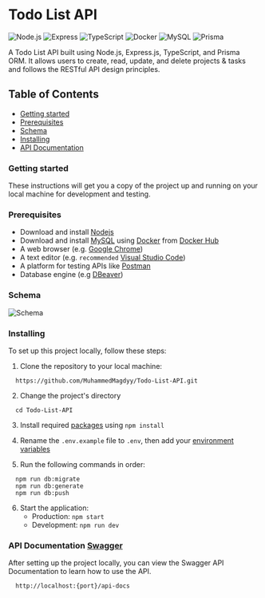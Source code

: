 # Todo List API

![Node.js](https://img.shields.io/badge/Node.js-green?logo=node.js&style=flat)
![Express](https://img.shields.io/badge/Express-lightgrey?logo=express&style=flat)
![TypeScript](https://img.shields.io/badge/TypeScript-blue?logo=typescript&style=flat)
![Docker](https://img.shields.io/badge/Docker-blue?logo=docker&style=flat)
![MySQL](https://img.shields.io/badge/MySQL-red?logo=mysql&style=flat)
![Prisma](https://img.shields.io/badge/Prisma-blueviolet?logo=prisma&style=flat)

A Todo List API built using Node.js, Express.js, TypeScript, and Prisma ORM. It allows users to create, read, update, and delete projects & tasks and follows the RESTful API design principles.

## Table of Contents

- [Getting started](#getting-started)
- [Prerequisites](#prerequisites)
- [Schema](#schema)
- [Installing](#installing)
- [API Documentation](#api-documentation-swagger)

### Getting started

These instructions will get you a copy of the project up and running on your local machine for development and testing.

### Prerequisites

- Download and install [Nodejs](https://nodejs.org/en)
- Download and install [MySQL](https://www.mysql.com/downloads/) using [Docker](https://www.docker.com/) from [Docker Hub](https://hub.docker.com/_/mysql)
- A web browser (e.g. [Google Chrome](https://www.google.com/intl/ar_eg/chrome/))
- A text editor (e.g. `recommended` [Visual Studio Code](https://code.visualstudio.com/download))
- A platform for testing APIs like [Postman](https://www.postman.com/downloads/)
- Database engine (e.g [DBeaver](https://dbeaver.io/download/))

### Schema

![Schema](https://github.com/user-attachments/assets/6d2a8099-f628-41ef-a4d1-9c6e5cb57a2b)

### Installing

To set up this project locally, follow these steps:

1. Clone the repository to your local machine:

```
  https://github.com/MuhammedMagdyy/Todo-List-API.git
```

2. Change the project's directory

```
  cd Todo-List-API
```

3. Install required [packages](https://github.com/MuhammedMagdyy/Todo-List-API/blob/main/package.json) using `npm install`

4. Rename the `.env.example` file to `.env`, then add your [environment variables](https://github.com/MuhammedMagdyy/Todo-List-API/blob/main/.env.example)

5. Run the following commands in order:

```
  npm run db:migrate
  npm run db:generate
  npm run db:push
```

6. Start the application:
   - Production: `npm start`
   - Development: `npm run dev`

### API Documentation [Swagger](https://swagger.io/)

After setting up the project locally, you can view the Swagger API Documentation to learn how to use the API.

```
  http://localhost:{port}/api-docs
```

